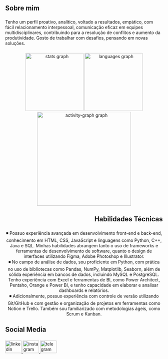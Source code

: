 <h2 align="left">Sobre mim</h2>

###

<p align="left">Tenho um perfil proativo, analítico, voltado a resultados, empático, com fácil relacionamento interpessoal, comunicação eficaz em equipes multidisciplinares, contribuindo para a resolução de conflitos e aumento da produtividade. Gosto de trabalhar com desafios, pensando em novas soluções.</p>

###

<div align="center">
  <img src="https://github-readme-stats.vercel.app/api?username=mateuscarestiato&hide_title=false&hide_rank=false&show_icons=true&include_all_commits=true&count_private=true&disable_animations=false&theme=tokyonight&locale=en&hide_border=false&order=1" height="185" alt="stats graph"  />
  <img src="https://github-readme-stats.vercel.app/api/top-langs?username=mateuscarestiato&locale=en&hide_title=false&layout=compact&card_width=320&langs_count=5&theme=tokyonight&hide_border=false&order=2" height="185" alt="languages graph"  />
  <img src="https://github-readme-activity-graph.vercel.app/graph?username=mateuscarestiato&radius=16&theme=tokyo-night&area=true&order=5&hide_border=false&hide_title=false" height="300" alt="activity-graph graph"  />
</div>

###

<h2 align="right">Habilidades Técnicas</h2>

###

<p align="center">◾ Possuo experiência avançada em desenvolvimento front-end e back-end, conhecimento em HTML, CSS, JavaScript e linguagens como Python, C++, Java e SQL. Minhas habilidades abrangem tanto o uso de frameworks e ferramentas de desenvolvimento de software, quanto o design de interfaces utilizando Figma, Adobe Photoshop e Illustrator.
<br>◾ No campo de análise de dados, sou proficiente em Python, com prática no uso de bibliotecas como Pandas, NumPy, Matplotlib, Seaborn, além de sólida experiência em bancos de dados, incluindo MySQL e PostgreSQL. Tenho experiência com Excel e ferramentas de BI, como Power Architect, Pentaho, Orange e Power BI, e tenho capacidade em elaborar e analisar dashboards e relatórios.
<br>◾ Adicionalmente, possuo experiência com controle de versão utilizando Git/GitHub e com gestão e organização de projetos em ferramentas como Notion e Trello. Também sou familiarizado com metodologias ágeis, como Scrum e Kanban.</p>

###

<h2 align="left">Social Media</h2>

###

<div align="left">
  <a href="https://www.linkedin.com/in/mateuscarestiato/" target="_blank">
    <img src="https://raw.githubusercontent.com/maurodesouza/profile-readme-generator/master/src/assets/icons/social/linkedin/default.svg" width="52" height="40" alt="linkedin logo"  />
  </a>
  <a href="https://www.instagram.com/mateuscarestiato/" target="_blank">
    <img src="https://raw.githubusercontent.com/maurodesouza/profile-readme-generator/master/src/assets/icons/social/instagram/default.svg" width="52" height="40" alt="instagram logo"  />
  </a>
  <a href="https://t.me/mateuscarestiato" target="_blank">
    <img src="https://raw.githubusercontent.com/maurodesouza/profile-readme-generator/master/src/assets/icons/social/telegram/default.svg" width="52" height="40" alt="telegram logo"  />
  </a>
</div>

###
